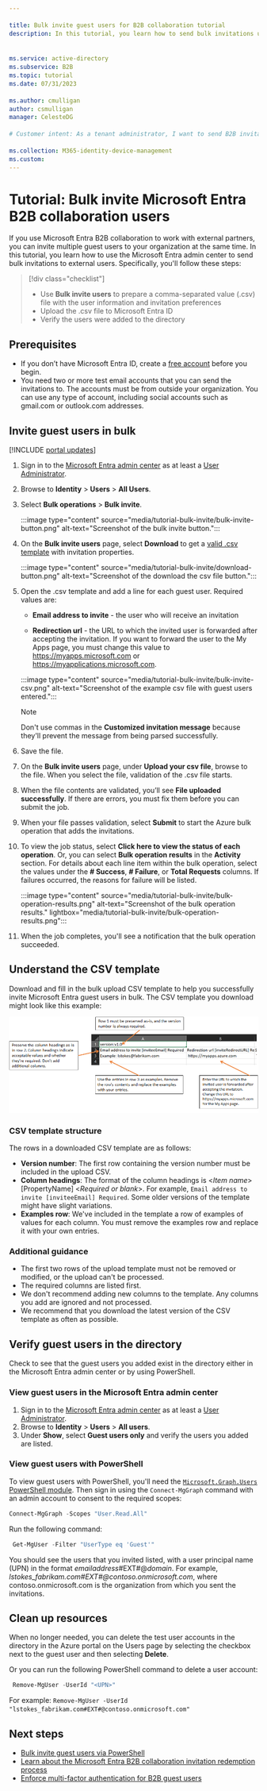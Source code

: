 ```yaml
---

title: Bulk invite guest users for B2B collaboration tutorial
description: In this tutorial, you learn how to send bulk invitations using a CSV file to external Microsoft Entra B2B collaboration users. 

 
ms.service: active-directory
ms.subservice: B2B
ms.topic: tutorial
ms.date: 07/31/2023

ms.author: cmulligan
author: csmulligan
manager: CelesteDG

# Customer intent: As a tenant administrator, I want to send B2B invitations to multiple external users at the same time so that I can avoid having to send individual invitations to each user.

ms.collection: M365-identity-device-management
ms.custom:  
---
```


# Tutorial: Bulk invite Microsoft Entra B2B collaboration users

If you use Microsoft Entra B2B collaboration to work with external partners, you can invite multiple guest users to your organization at the same time. In this tutorial, you learn how to use the Microsoft Entra admin center to send bulk invitations to external users. Specifically, you'll follow these steps:

> [!div class="checklist"]
>
> * Use **Bulk invite users** to prepare a comma-separated value (.csv) file with the user information and invitation preferences
> * Upload the .csv file to Microsoft Entra ID
> * Verify the users were added to the directory

## Prerequisites
- If you don’t have Microsoft Entra ID, create a [free account](https://azure.microsoft.com/free/?WT.mc_id=A261C142F) before you begin.
- You need two or more test email accounts that you can send the invitations to. The accounts must be from outside your organization. You can use any type of account, including social accounts such as gmail.com or outlook.com addresses.

## Invite guest users in bulk

[!INCLUDE [portal updates](~/includes/portal-update.md)]

1. Sign in to the [Microsoft Entra admin center](https://entra.microsoft.com) as at least a [User Administrator](~/identity/role-based-access-control/permissions-reference.md#user-administrator).
1. Browse to **Identity** > **Users** > **All Users**.
4. Select **Bulk operations** > **Bulk invite**.

    :::image type="content" source="media/tutorial-bulk-invite/bulk-invite-button.png" alt-text="Screenshot of the bulk invite button.":::


4. On the **Bulk invite users** page, select **Download** to get a [valid .csv template](tutorial-bulk-invite.md#understand-the-csv-template) with invitation properties.

    :::image type="content" source="media/tutorial-bulk-invite/download-button.png" alt-text="Screenshot of the download the csv file button.":::

1. Open the .csv template and add a line for each guest user. Required values are:

   * **Email address to invite** - the user who will receive an invitation

   * **Redirection url** - the URL to which the invited user is forwarded after accepting the invitation. If you want to forward the user to the My Apps page, you must change this value to https://myapps.microsoft.com or https://myapplications.microsoft.com.

    :::image type="content" source="media/tutorial-bulk-invite/bulk-invite-csv.png" alt-text="Screenshot of the example csv file with guest users entered.":::

   > [!NOTE]
   > Don't use commas in the **Customized invitation message** because they'll prevent the message from being parsed successfully.

6. Save the file.
7. On the **Bulk invite users** page, under **Upload your csv file**, browse to the file. When you select the file, validation of the .csv file starts. 
8. When the file contents are validated, you’ll see **File uploaded successfully**. If there are errors, you must fix them before you can submit the job.
9. When your file passes validation, select **Submit** to start the Azure bulk operation that adds the invitations. 
10. To view the job status, select **Click here to view the status of each operation**. Or, you can select **Bulk operation results** in the **Activity** section. For details about each line item within the bulk operation, select the values under the **# Success**, **# Failure**, or **Total Requests** columns. If failures occurred, the reasons for failure will be listed.

    :::image type="content" source="media/tutorial-bulk-invite/bulk-operation-results.png" alt-text="Screenshot of the bulk operation results." lightbox="media/tutorial-bulk-invite/bulk-operation-results.png":::


11. When the job completes, you'll see a notification that the bulk operation succeeded.


## Understand the CSV template

Download and fill in the bulk upload CSV template to help you successfully invite Microsoft Entra guest users in bulk. The CSV template you download might look like this example:

![Spreadsheet for upload and call-outs explaining the purpose and values for each row and column](media/tutorial-bulk-invite/understand-template.png)

### CSV template structure

The rows in a downloaded CSV template are as follows:

- **Version number**: The first row containing the version number must be included in the upload CSV.
- **Column headings**: The format of the column headings is &lt;*Item name*&gt; [PropertyName] &lt;*Required or blank*&gt;. For example, `Email address to invite [inviteeEmail] Required`. Some older versions of the template might have slight variations.
- **Examples row**: We've included in the template a row of examples of values for each column. You must remove the examples row and replace it with your own entries.

### Additional guidance

- The first two rows of the upload template must not be removed or modified, or the upload can't be processed.
- The required columns are listed first.
- We don't recommend adding new columns to the template. Any columns you add are ignored and not processed.
- We recommend that you download the latest version of the CSV template as often as possible.


## Verify guest users in the directory

Check to see that the guest users you added exist in the directory either in the Microsoft Entra admin center or by using PowerShell.

### View guest users in the Microsoft Entra admin center

1. Sign in to the [Microsoft Entra admin center](https://entra.microsoft.com) as at least a [User Administrator](~/identity/role-based-access-control/permissions-reference.md#user-administrator).
1. Browse to **Identity** > **Users** > **All users**.
4. Under **Show**, select **Guest users only** and verify the users you added are listed.

### View guest users with PowerShell

To view guest users with PowerShell, you'll need the [`Microsoft.Graph.Users` PowerShell module](/powershell/module/microsoft.graph.users/?view=graph-powershell-1.0&viewFallbackFrom=graph-powershell-beta&preserve-view=true). Then sign in using the `Connect-MgGraph` command with an admin account to consent to the required scopes:
```powershell
Connect-MgGraph -Scopes "User.Read.All"
```

Run the following command:

```powershell
 Get-MgUser -Filter "UserType eq 'Guest'"
```

You should see the users that you invited listed, with a user principal name (UPN) in the format *emailaddress*#EXT#\@*domain*. For example, *lstokes_fabrikam.com#EXT#\@contoso.onmicrosoft.com*, where contoso.onmicrosoft.com is the organization from which you sent the invitations.

## Clean up resources

When no longer needed, you can delete the test user accounts in the directory in the Azure portal on the Users page by selecting the checkbox next to the guest user and then selecting **Delete**.

Or you can run the following PowerShell command to delete a user account:

```powershell
 Remove-MgUser -UserId "<UPN>"
```

For example: `Remove-MgUser -UserId "lstokes_fabrikam.com#EXT#@contoso.onmicrosoft.com"`

## Next steps

- [Bulk invite guest users via PowerShell](bulk-invite-powershell.md)
- [Learn about the Microsoft Entra B2B collaboration invitation redemption process](redemption-experience.md)
- [Enforce multi-factor authentication for B2B guest users](b2b-tutorial-require-mfa.md)
